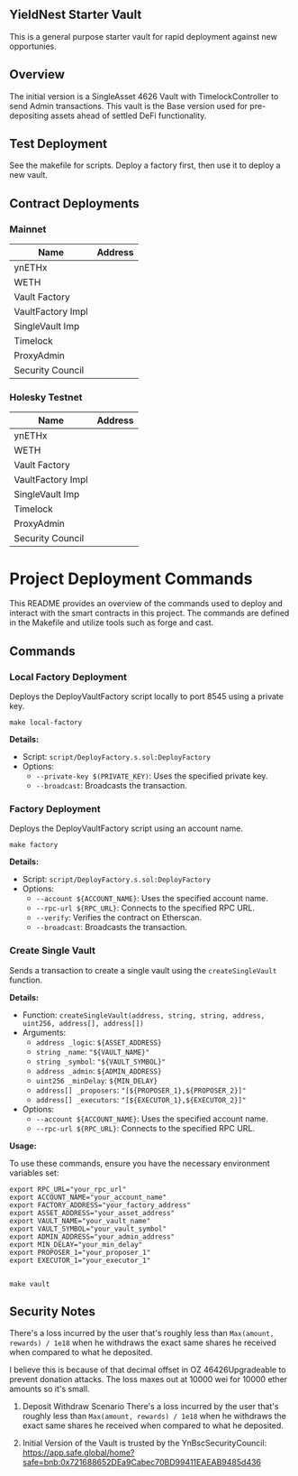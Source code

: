 ## YieldNest Starter Vault

This is a general purpose starter vault for rapid deployment against new opportunies.

## Overview

The initial version is a SingleAsset 4626 Vault with TimelockController to send Admin transactions.
This vault is the Base version used for pre-depositing assets ahead of settled DeFi functionality.

## Test Deployment

See the makefile for scripts. Deploy a factory first, then use it to deploy a new vault.


## Contract Deployments

### Mainnet
| Name | Address |
|-----------------------|------------------------------------------------|
| ynETHx                | [](https://etherscan.io/address/)   				 	 |
| WETH             			| [](https://etherscan.com/address/)   					 |
| Vault Factory         | [](https://etherscan.com/address/)   				   |
| VaultFactory Impl			| [](https://etherscan.com/address/)						 |
| SingleVault Imp       | [](https://etherscan.com/address/)						 |
| Timelock							| [](https://etherscan.com/address/)						 |
| ProxyAdmin 						| [](https://etherscan.com/address/)						 |
| Security Council			| [](https://etherscan.com/address/)						 |

### Holesky Testnet
| Name | Address |
|-----------------------|--------------------------------------------------------|
| ynETHx                | [](https://holesky.etherscan.io/address/)   				 	 |
| WETH             			| [](https://holesky.etherscan.com/address/)   					 |
| Vault Factory         | [](https://holesky.etherscan.com/address/)   				   |
| VaultFactory Impl			| [](https://holesky.etherscan.com/address/)						 |
| SingleVault Imp       | [](https://holesky.etherscan.com/address/)						 |
| Timelock							| [](https://holesky.etherscan.com/address/)						 |
| ProxyAdmin 						| [](https://holesky.etherscan.com/address/)						 |
| Security Council			| [](https://holesky.etherscan.com/address/)						 |


# Project Deployment Commands
This README provides an overview of the commands used to deploy and interact with the smart contracts in this project. The commands are defined in the Makefile and utilize tools such as forge and cast.

## Commands

### Local Factory Deployment
Deploys the DeployVaultFactory script locally to port 8545 using a private key.
```
make local-factory
```

**Details:**
* Script: `script/DeployFactory.s.sol:DeployFactory`
* Options:
  + `--private-key $(PRIVATE_KEY)`: Uses the specified private key.
  + `--broadcast`: Broadcasts the transaction.

### Factory Deployment
Deploys the DeployVaultFactory script using an account name.
```
make factory
```
**Details:**
* Script: `script/DeployFactory.s.sol:DeployFactory`
* Options:
	+ `--account ${ACCOUNT_NAME}`: Uses the specified account name.
	+ `--rpc-url ${RPC_URL}`: Connects to the specified RPC URL.
	+ `--verify`: Verifies the contract on Etherscan.
	+ `--broadcast`: Broadcasts the transaction.

### Create Single Vault
Sends a transaction to create a single vault using the `createSingleVault` function.

**Details:**

* Function: `createSingleVault(address, string, string, address, uint256, address[], address[])`
* Arguments:
	+ `address _logic`: `${ASSET_ADDRESS}`
	+ `string _name`: `"${VAULT_NAME}"`
	+ `string _symbol`: `"${VAULT_SYMBOL}"`
	+ `address _admin`: `${ADMIN_ADDRESS}`
	+ `uint256 _minDelay`: `${MIN_DELAY}`
	+ `address[] _proposers`: `"[${PROPOSER_1},${PROPOSER_2}]"`
	+ `address[] _executors`: `"[${EXECUTOR_1},${EXECUTOR_2}]"`
* Options:
	+ `--account ${ACCOUNT_NAME}`: Uses the specified account name.
	+ `--rpc-url ${RPC_URL}`: Connects to the specified RPC URL.

**Usage:**

To use these commands, ensure you have the necessary environment variables set:
```
export RPC_URL="your_rpc_url"
export ACCOUNT_NAME="your_account_name"
export FACTORY_ADDRESS="your_factory_address"
export ASSET_ADDRESS="your_asset_address"
export VAULT_NAME="your_vault_name"
export VAULT_SYMBOL="your_vault_symbol"
export ADMIN_ADDRESS="your_admin_address"
export MIN_DELAY="your_min_delay"
export PROPOSER_1="your_proposer_1"
export EXECUTOR_1="your_executor_1"


make vault
```

## Security Notes

There's a loss incurred by the user that's roughly less than `Max(amount, rewards) / 1e18` when he withdraws the exact same shares he received  when compared to what he deposited.

I believe this is  because of that decimal offset in OZ 46426Upgradeable to prevent donation attacks. The loss maxes out at 10000 wei for 10000 ether amounts so it's small.

1. Deposit Withdraw Scenario
There's a loss incurred by the user that's roughly less than `Max(amount, rewards) / 1e18` when he withdraws the exact same shares he received  when compared to what he deposited.

2. Initial Version of the Vault is trusted by the YnBscSecurityCouncil:
https://app.safe.global/home?safe=bnb:0x721688652DEa9Cabec70BD99411EAEAB9485d436